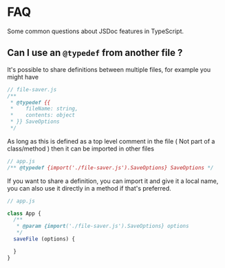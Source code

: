 # FAQ

Some common questions about JSDoc features in TypeScript.

## Can I use an `@typedef` from another file ?

It's possible to share definitions between multiple files, for example you might have

```js
// file-saver.js
/**
 * @typedef {{
 *    fileName: string,
 *    contents: object
 * }} SaveOptions
 */
```

As long as this is defined as a top level comment in the file ( Not part of a class/method )
then it can be imported in other files

```js
// app.js
/** @typedef {import('./file-saver.js').SaveOptions} SaveOptions */
```

If you want to share a definition, you can import it and give it a local name, you can also
use it directly in a method if that's preferred.

```js
// app.js

class App {
  /**
   * @param {import('./file-saver.js').SaveOptions} options
   */
  saveFile (options) {

  }
}
```

